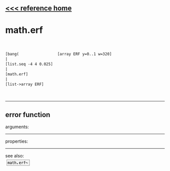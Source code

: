 [<<< reference home](ceammc_lib.md)
---

# math.erf

```


[bang(                 [array ERF y=0..1 w=320]
|
[list.seq -4 4 0.025]
|
[math.erf]
|
[list->array ERF]

            
```
---
error function
---
arguments:


---
properties:


---
see also:<br>
[![math.erf~](img/object_math.erf~.png)](math.erf~.md)

